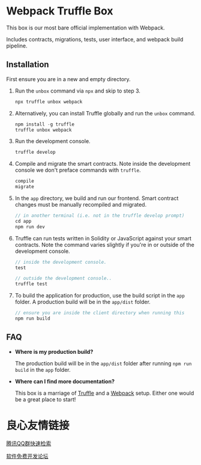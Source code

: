 # Webpack Truffle Box

This box is our most bare official implementation with Webpack.

Includes contracts, migrations, tests, user interface, and webpack build pipeline.

## Installation

First ensure you are in a new and empty directory.

1. Run the `unbox` command via `npx` and skip to step 3.
   ```js
   npx truffle unbox webpack
   ```

2. Alternatively, you can install Truffle globally and run the `unbox` command.
    ```javascript
    npm install -g truffle
    truffle unbox webpack
    ```

3. Run the development console.
    ```javascript
    truffle develop
    ```

4. Compile and migrate the smart contracts. Note inside the development console we don't preface commands with `truffle`.
    ```javascript
    compile
    migrate
    ```

5. In the `app` directory, we build and run our frontend. Smart contract changes must be manually recompiled and migrated.
    ```javascript
    // in another terminal (i.e. not in the truffle develop prompt)
    cd app
    npm run dev
    ```

6. Truffle can run tests written in Solidity or JavaScript against your smart contracts. Note the command varies slightly if you're in or outside of the development console.
    ```javascript
    // inside the development console.
    test

    // outside the development console..
    truffle test
    ```

7. To build the application for production, use the build script in the `app` folder. A production build will be in the `app/dist` folder.
    ```javascript
    // ensure you are inside the client directory when running this
    npm run build
    ```

## FAQ

* __Where is my production build?__

    The production build will be in the `app/dist` folder after running `npm run build` in the `app` folder.

* __Where can I find more documentation?__

    This box is a marriage of [Truffle](http://truffleframework.com/) and a [Webpack](https://webpack.js.org/) setup. Either one would be a great place to start!

 # 良心友情链接

[腾讯QQ群快速检索](http://u.720life.cn/s/8cf73f7c)

[软件免费开发论坛](http://u.720life.cn/s/bbb01dc0)
